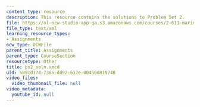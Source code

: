 ```yaml
---
content_type: resource
description: This resource contains the solutions to Problem Set 2.
file: https://ol-ocw-studio-app-qa.s3.amazonaws.com/courses/2-611-marine-power-and-propulsion-fall-2006/5891d1747385dd92617e00450d819748_ps2_soln.xmcd
file_type: text/xml
learning_resource_types:
- Assignments
ocw_type: OCWFile
parent_title: Assignments
parent_type: CourseSection
resourcetype: Other
title: ps2_soln.xmcd
uid: 5891d174-7385-dd92-617e-00450d819748
video_files:
  video_thumbnail_file: null
video_metadata:
  youtube_id: null
---
```

